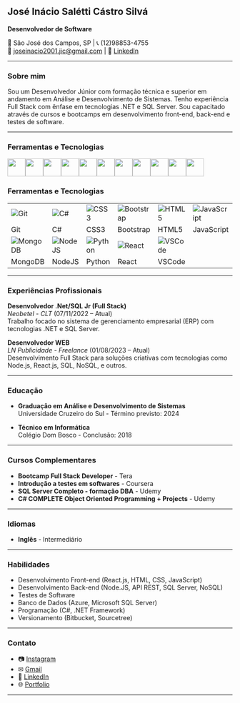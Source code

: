  ## José Inácio Salétti Cástro Silvá
**Desenvolvedor de Software**

📍 São José dos Campos, SP | 📞 (12)98853-4755  
📧 [joseinacio2001.jic@gmail.com](mailto:joseinacio2001.jic@gmail.com) | 🔗 [LinkedIn](https://www.linkedin.com/in/jose-inacio-scs/)

---

### Sobre mim

Sou um Desenvolvedor Júnior com formação técnica e superior em andamento em Análise e Desenvolvimento de Sistemas. Tenho experiência Full Stack com ênfase em tecnologias .NET e SQL Server. Sou capacitado através de cursos e bootcamps em desenvolvimento front-end, back-end e testes de software.

---

### Ferramentas e Tecnologias

<img src="https://cdn.jsdelivr.net/gh/devicons/devicon/icons/git/git-original.svg" width="40" height="40"/><img src="https://cdn.jsdelivr.net/gh/devicons/devicon/icons/csharp/csharp-original.svg" width="40" height="40" /><img src="https://cdn.jsdelivr.net/gh/devicons/devicon/icons/css3/css3-original-wordmark.svg" width="40" height="40"/><img src="https://cdn.jsdelivr.net/gh/devicons/devicon/icons/bootstrap/bootstrap-original.svg" width="40" height="40"/><img src="https://cdn.jsdelivr.net/gh/devicons/devicon/icons/html5/html5-original-wordmark.svg" width="40" height="40" /><img src="https://cdn.jsdelivr.net/gh/devicons/devicon/icons/javascript/javascript-original.svg" width="40" height="40" /><img src="https://cdn.jsdelivr.net/gh/devicons/devicon/icons/mongodb/mongodb-original-wordmark.svg" width="40" height="40" /><img src="https://cdn.jsdelivr.net/gh/devicons/devicon/icons/nodejs/nodejs-original-wordmark.svg" width="40" height="40" /><img src="https://cdn.jsdelivr.net/gh/devicons/devicon/icons/python/python-original-wordmark.svg" width="40" height="40" /><img src="https://cdn.jsdelivr.net/gh/devicons/devicon/icons/react/react-original-wordmark.svg" width="40" height="40" /><img src="https://cdn.jsdelivr.net/gh/devicons/devicon/icons/vscode/vscode-original.svg" width="40" height="40"/>  


### Ferramentas e Tecnologias

| | | | | | |
|-|-|-|-|-|-|
| ![Git](https://cdn.jsdelivr.net/gh/devicons/devicon/icons/git/git-original.svg) | ![C#](https://cdn.jsdelivr.net/gh/devicons/devicon/icons/csharp/csharp-original.svg) | ![CSS3](https://cdn.jsdelivr.net/gh/devicons/devicon/icons/css3/css3-original-wordmark.svg) | ![Bootstrap](https://cdn.jsdelivr.net/gh/devicons/devicon/icons/bootstrap/bootstrap-original.svg) | ![HTML5](https://cdn.jsdelivr.net/gh/devicons/devicon/icons/html5/html5-original-wordmark.svg) | ![JavaScript](https://cdn.jsdelivr.net/gh/devicons/devicon/icons/javascript/javascript-original.svg) |
| Git | C# | CSS3 | Bootstrap | HTML5 | JavaScript |
| ![MongoDB](https://cdn.jsdelivr.net/gh/devicons/devicon/icons/mongodb/mongodb-original-wordmark.svg) | ![NodeJS](https://cdn.jsdelivr.net/gh/devicons/devicon/icons/nodejs/nodejs-original-wordmark.svg) | ![Python](https://cdn.jsdelivr.net/gh/devicons/devicon/icons/python/python-original-wordmark.svg) | ![React](https://cdn.jsdelivr.net/gh/devicons/devicon/icons/react/react-original-wordmark.svg) | ![VSCode](https://cdn.jsdelivr.net/gh/devicons/devicon/icons/vscode/vscode-original.svg) |  |
| MongoDB | NodeJS | Python | React | VSCode |  |


---

### Experiências Profissionais

**Desenvolvedor .Net/SQL Jr (Full Stack)**  
_Neobetel - CLT_ (07/11/2022 – Atual)  
Trabalho focado no sistema de gerenciamento empresarial (ERP) com tecnologias .NET e SQL Server.

**Desenvolvedor WEB**  
_LN Publicidade - Freelance_ (01/08/2023 – Atual)  
Desenvolvimento Full Stack para soluções criativas com tecnologias como Node.js, React.js, SQL, NoSQL, e outros.

---

### Educação

- **Graduação em Análise e Desenvolvimento de Sistemas**  
  Universidade Cruzeiro do Sul - Término previsto: 2024

- **Técnico em Informática**  
  Colégio Dom Bosco - Conclusão: 2018

---

### Cursos Complementares

- **Bootcamp Full Stack Developer** - Tera  
- **Introdução a testes em softwares** - Coursera  
- **SQL Server Completo - formação DBA** - Udemy  
- **C# COMPLETE Object Oriented Programming + Projects** - Udemy

---

### Idiomas

- **Inglês** - Intermediário

---

### Habilidades

- Desenvolvimento Front-end (React.js, HTML, CSS, JavaScript)
- Desenvolvimento Back-end (Node.JS, API REST, SQL Server, NoSQL)
- Testes de Software
- Banco de Dados (Azure, Microsoft SQL Server)
- Programação (C#, .NET Framework)
- Versionamento (Bitbucket, Sourcetree)

---

### Contato

- 📷 [Instagram](https://instagram.com/ze_castroo)
- ✉ [Gmail](mailto:joseinacio2001.jic@gmail.com)
- 💼 [LinkedIn](https://www.linkedin.com/in/jose-inacio-scs/)
- 🌐 [Portfolio](https://zecastr0.github.io/Portfolio/)

---

 
 
